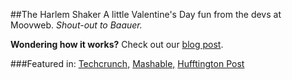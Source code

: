 ##The Harlem Shaker
A little Valentine's Day fun from the devs at Moovweb. *Shout-out to Baauer.*


**Wondering how it works?** Check out our [blog post](http://blog.moovweb.com/2013/02/happy-valentines-day-internet-behold-the-harlem-shake-bookmarklet/).

###Featured in:
[Techcrunch,](http://techcrunch.com/2013/02/14/i-swear-this-is-the-last-harlem-shake-post-we-do/)
[Mashable,](http://mashable.com/2013/02/21/hsmaker-harlem-shake/) 
[Hufftington Post](www.huffingtonpost.com/jason-gilbert/harlem-shake-bookmarklet-_b_2687818.html)
